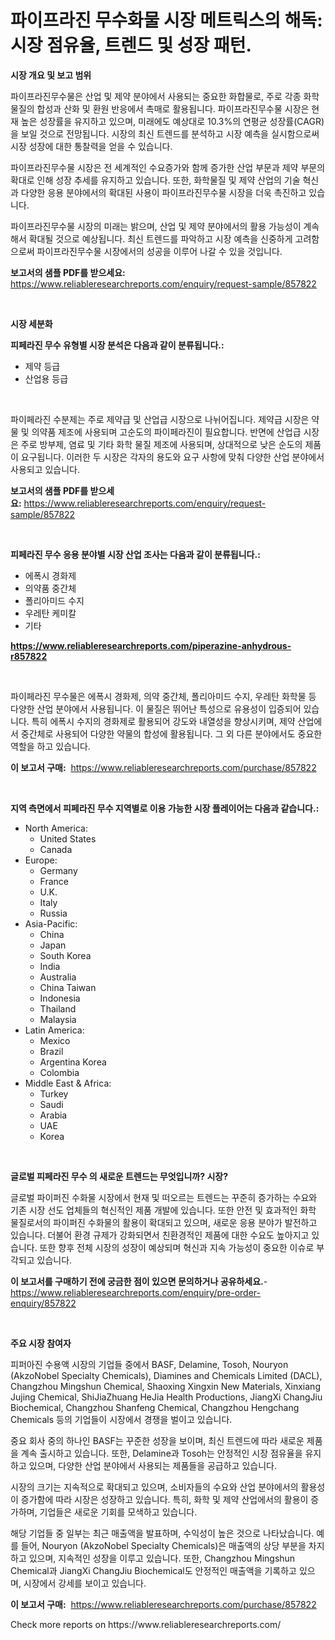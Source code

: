 <p><h1>파이프라진 무수화물 시장 메트릭스의 해독: 시장 점유율, 트렌드 및 성장 패턴.</h1></p><p><strong>시장 개요 및 보고 범위</strong></p>
<p><p>파이프라진무수물은 산업 및 제약 분야에서 사용되는 중요한 화합물로, 주로 각종 화학 물질의 합성과 산화 및 환원 반응에서 촉매로 활용됩니다. 파이프라진무수물 시장은 현재 높은 성장률을 유지하고 있으며, 미래에도 예상대로 10.3%의 연평균 성장률(CAGR)을 보일 것으로 전망됩니다. 시장의 최신 트렌드를 분석하고 시장 예측을 실시함으로써 시장 성장에 대한 통찰력을 얻을 수 있습니다.</p><p>파이프라진무수물 시장은 전 세계적인 수요증가와 함께 증가한 산업 부문과 제약 부문의 확대로 인해 성장 추세를 유지하고 있습니다. 또한, 화학물질 및 제약 산업의 기술 혁신과 다양한 응용 분야에서의 확대된 사용이 파이프라진무수물 시장을 더욱 촉진하고 있습니다.</p><p>파이프라진무수물 시장의 미래는 밝으며, 산업 및 제약 분야에서의 활용 가능성이 계속해서 확대될 것으로 예상됩니다. 최신 트렌드를 파악하고 시장 예측을 신중하게 고려함으로써 파이프라진무수물 시장에서의 성공을 이루어 나갈 수 있을 것입니다.</p></p>
<p><strong>보고서의 샘플 PDF를 받으세요:</strong> <a href="https://www.reliableresearchreports.com/enquiry/request-sample/857822">https://www.reliableresearchreports.com/enquiry/request-sample/857822</a></p>
<p>&nbsp;</p>
<p><strong>시장 세분화</strong></p>
<p><strong>피페라진 무수 유형별 시장 분석은 다음과 같이 분류됩니다.:</strong></p>
<p><ul><li>제약 등급</li><li>산업용 등급</li></ul></p>
<p>&nbsp;</p>
<p><p>파이페라진 수분제는 주로 제약급 및 산업급 시장으로 나뉘어집니다. 제약급 시장은 약물 및 의약품 제조에 사용되며 고순도의 파이페라진이 필요합니다. 반면에 산업급 시장은 주로 방부제, 염료 및 기타 화학 물질 제조에 사용되며, 상대적으로 낮은 순도의 제품이 요구됩니다. 이러한 두 시장은 각자의 용도와 요구 사항에 맞춰 다양한 산업 분야에서 사용되고 있습니다.</p></p>
<p><strong>보고서의 샘플 PDF를 받으세요:</strong>&nbsp;<a href="https://www.reliableresearchreports.com/enquiry/request-sample/857822">https://www.reliableresearchreports.com/enquiry/request-sample/857822</a></p>
<p>&nbsp;</p>
<p><strong> 피페라진 무수 응용 분야별 시장 산업 조사는 다음과 같이 분류됩니다.:</strong></p>
<p><ul><li>에폭시 경화제</li><li>의약품 중간체</li><li>폴리아미드 수지</li><li>우레탄 케미칼</li><li>기타</li></ul></p>
<p><strong><a href="https://www.reliableresearchreports.com/piperazine-anhydrous-r857822">https://www.reliableresearchreports.com/piperazine-anhydrous-r857822</a></strong></p>
<p>&nbsp;</p>
<p><p>파이페라진 무수물은 에폭시 경화제, 의약 중간체, 폴리아미드 수지, 우레탄 화학물 등 다양한 산업 분야에서 사용됩니다. 이 물질은 뛰어난 특성으로 유용성이 입증되어 있습니다. 특히 에폭시 수지의 경화제로 활용되어 강도와 내열성을 향상시키며, 제약 산업에서 중간체로 사용되어 다양한 약물의 합성에 활용됩니다. 그 외 다른 분야에서도 중요한 역할을 하고 있습니다.</p></p>
<p><strong>이 보고서 구매:</strong>&nbsp; <a href="https://www.reliableresearchreports.com/purchase/857822">https://www.reliableresearchreports.com/purchase/857822</a></p>
<p>&nbsp;</p>
<p><strong>지역 측면에서 피페라진 무수 지역별로 이용 가능한 시장 플레이어는 다음과 같습니다.:</strong></p>
<p><ul>
    <li>
        North America:
        <ul>
            <li>United States</li>
            <li>Canada</li>
        </ul>
    </li>
    <li>
        Europe:
        <ul>
            <li>Germany</li>
            <li>France</li>
            <li>U.K.</li>
            <li>Italy</li>
            <li>Russia</li>
        </ul>
    </li>
    <li>
        Asia-Pacific:
        <ul>
            <li>China</li>
            <li>Japan</li>
            <li>South Korea</li>
            <li>India</li>
            <li>Australia</li>
            <li>China Taiwan</li>
            <li>Indonesia</li>
            <li>Thailand</li>
            <li>Malaysia</li>
        </ul>
    </li>
    <li>
        Latin America:
        <ul>
            <li>Mexico</li>
            <li>Brazil</li>
            <li>Argentina Korea</li>
            <li>Colombia</li>
        </ul>
    </li>
    <li>
        Middle East & Africa:
        <ul>
            <li>Turkey</li>
            <li>Saudi</li>
            <li>Arabia</li>
            <li>UAE</li>
            <li>Korea</li>
        </ul>
    </li>
    </ul></p>
<p>&nbsp;</p>
<p><strong>글로벌 피페라진 무수 의 새로운 트렌드는 무엇입니까? 시장?</strong></p>
<p><p>글로벌 파이퍼진 수화물 시장에서 현재 및 떠오르는 트렌드는 꾸준히 증가하는 수요와 기존 시장 선도 업체들의 혁신적인 제품 개발에 있습니다. 또한 안전 및 효과적인 화학 물질로서의 파이퍼진 수화물의 활용이 확대되고 있으며, 새로운 응용 분야가 발전하고 있습니다. 더불어 환경 규제가 강화되면서 친환경적인 제품에 대한 수요도 높아지고 있습니다. 또한 향후 전체 시장의 성장이 예상되며 혁신과 지속 가능성이 중요한 이슈로 부각되고 있습니다.</p></p>
<p><strong>이 보고서를 구매하기 전에 궁금한 점이 있으면 문의하거나 공유하세요.</strong>- <a href="https://www.reliableresearchreports.com/enquiry/pre-order-enquiry/857822">https://www.reliableresearchreports.com/enquiry/pre-order-enquiry/857822</a></p>
<p>&nbsp;</p>
<p><strong>주요 시장 참여자</strong></p>
<p><p>피퍼아진 수용액 시장의 기업들 중에서 BASF, Delamine, Tosoh, Nouryon (AkzoNobel Specialty Chemicals), Diamines and Chemicals Limited (DACL), Changzhou Mingshun Chemical, Shaoxing Xingxin New Materials, Xinxiang Jujing Chemical, ShiJiaZhuang HeJia Health Productions, JiangXi ChangJiu Biochemical, Changzhou Shanfeng Chemical, Changzhou Hengchang Chemicals 등의 기업들이 시장에서 경쟁을 벌이고 있습니다.</p><p>중요 회사 중의 하나인 BASF는 꾸준한 성장을 보이며, 최신 트렌드에 따라 새로운 제품을 계속 출시하고 있습니다. 또한, Delamine과 Tosoh는 안정적인 시장 점유율을 유지하고 있으며, 다양한 산업 분야에서 사용되는 제품들을 공급하고 있습니다.</p><p>시장의 크기는 지속적으로 확대되고 있으며, 소비자들의 수요와 산업 분야에서의 활용성이 증가함에 따라 시장은 성장하고 있습니다. 특히, 화학 및 제약 산업에서의 활용이 증가하며, 기업들은 새로운 기회를 모색하고 있습니다.</p><p>해당 기업들 중 일부는 최근 매출액을 발표하며, 수익성이 높은 것으로 나타났습니다. 예를 들어, Nouryon (AkzoNobel Specialty Chemicals)은 매출액의 상당 부분을 차지하고 있으며, 지속적인 성장을 이루고 있습니다. 또한, Changzhou Mingshun Chemical과 JiangXi ChangJiu Biochemical도 안정적인 매출액을 기록하고 있으며, 시장에서 강세를 보이고 있습니다.</p></p>
<p><strong>이 보고서 구매:</strong>&nbsp;&nbsp;<a href="https://www.reliableresearchreports.com/purchase/857822">https://www.reliableresearchreports.com/purchase/857822</a></p>
<p>Check more reports on https://www.reliableresearchreports.com/</p>